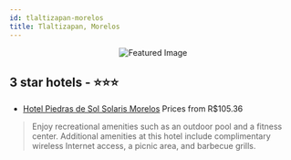 ```yaml
---
id: tlaltizapan-morelos
title: Tlaltizapan, Morelos
---
```


<center><img src="https://i.travelapi.com/hotels/24000000/23190000/23188800/23188780/cc40a582_z.jpg" alt="Featured Image" /></center>


##  3 star hotels - ⭐️⭐️⭐️

-    [Hotel Piedras de Sol Solaris Morelos](https://us.hurb.com/hotels/tlaltizapan/hotel-piedras-de-sol-solaris-morelos-JNP-JP863738?cmp=18055) Prices from R$105.36
   > Enjoy recreational amenities such as an outdoor pool and a fitness center. Additional amenities at this hotel include complimentary wireless Internet access, a picnic area, and barbecue grills.

